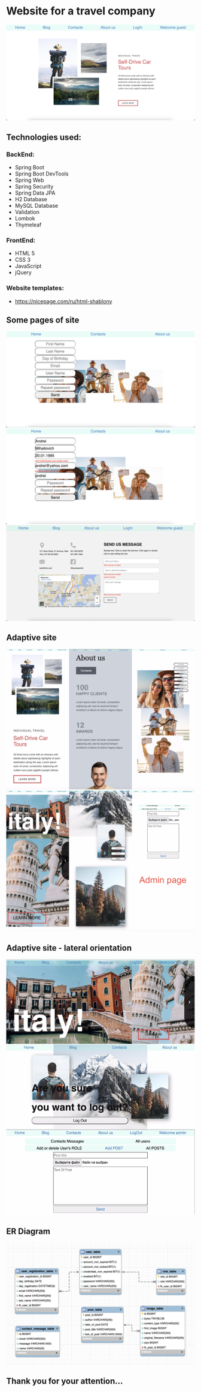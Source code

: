 # Website for a travel company
![home_page.jpeg](images%2Fhome_page.jpeg)
## Technologies used:
### BackEnd:
 - Spring Boot
 - Spring Boot DevTools
 - Spring Web
 - Spring Security
 - Spring Data JPA
 - H2 Database
 - MySQL Database
 - Validation
 - Lombok
 - Thymeleaf
### FrontEnd:
 - HTML 5
 - CSS 3
 - JavaScript
 - jQuery
### Website templates:
 - https://nicepage.com/ru/html-shablony
## Some pages of site
![registration.jpeg](images%2Fregistration.jpeg)
![registration_validation.jpeg](images%2Fregistration_validation.jpeg)
![contact_message_page.jpeg](images%2Fcontact_message_page.jpeg)
## Adaptive site
![adaptive_site_1.jpg](images%2Fadaptive_site_1.jpg)
![adaptive_site_2.jpg](images%2Fadaptive_site_2.jpg)
## Adaptive site - lateral orientation
![adaptive_site_lateral_orientation_1.jpg](images%2Fadaptive_site_lateral_orientation_1.jpg)
## ER Diagram
![er_diagram.jpeg](images%2Fer_diagram.jpeg)
## Thank you for your attention...